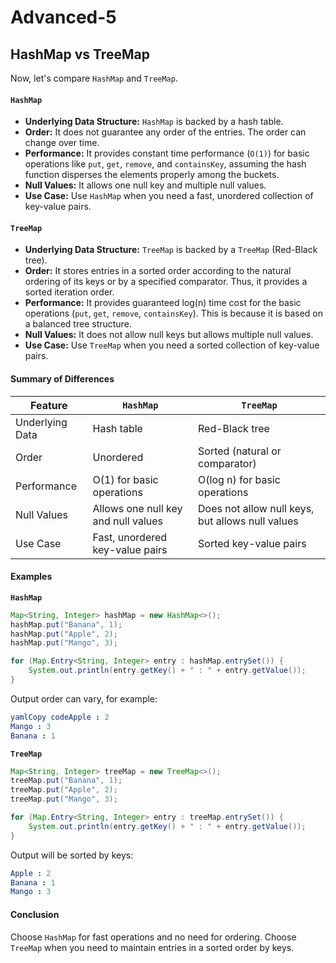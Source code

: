 # Advanced-5

## HashMap vs TreeMap

Now, let's compare `HashMap` and `TreeMap`.

#### `HashMap`

* **Underlying Data Structure:** `HashMap` is backed by a hash table.
* **Order:** It does not guarantee any order of the entries. The order can change over time.
* **Performance:** It provides constant time performance (`O(1)`) for basic operations like `put`, `get`, `remove`, and `containsKey`, assuming the hash function disperses the elements properly among the buckets.
* **Null Values:** It allows one null key and multiple null values.
* **Use Case:** Use `HashMap` when you need a fast, unordered collection of key-value pairs.

#### `TreeMap`

* **Underlying Data Structure:** `TreeMap` is backed by a `TreeMap` (Red-Black tree).
* **Order:** It stores entries in a sorted order according to the natural ordering of its keys or by a specified comparator. Thus, it provides a sorted iteration order.
* **Performance:** It provides guaranteed log(n) time cost for the basic operations (`put`, `get`, `remove`, `containsKey`). This is because it is based on a balanced tree structure.
* **Null Values:** It does not allow null keys but allows multiple null values.
* **Use Case:** Use `TreeMap` when you need a sorted collection of key-value pairs.

#### Summary of Differences

| Feature         | `HashMap`                           | `TreeMap`                                        |
| --------------- | ----------------------------------- | ------------------------------------------------ |
| Underlying Data | Hash table                          | Red-Black tree                                   |
| Order           | Unordered                           | Sorted (natural or comparator)                   |
| Performance     | O(1) for basic operations           | O(log n) for basic operations                    |
| Null Values     | Allows one null key and null values | Does not allow null keys, but allows null values |
| Use Case        | Fast, unordered key-value pairs     | Sorted key-value pairs                           |

#### Examples

**`HashMap`**

```java
Map<String, Integer> hashMap = new HashMap<>();
hashMap.put("Banana", 1);
hashMap.put("Apple", 2);
hashMap.put("Mango", 3);

for (Map.Entry<String, Integer> entry : hashMap.entrySet()) {
    System.out.println(entry.getKey() + " : " + entry.getValue());
}
```

Output order can vary, for example:

```yaml
yamlCopy codeApple : 2
Mango : 3
Banana : 1
```

**`TreeMap`**

```java
Map<String, Integer> treeMap = new TreeMap<>();
treeMap.put("Banana", 1);
treeMap.put("Apple", 2);
treeMap.put("Mango", 3);

for (Map.Entry<String, Integer> entry : treeMap.entrySet()) {
    System.out.println(entry.getKey() + " : " + entry.getValue());
}
```

Output will be sorted by keys:

```yaml
Apple : 2
Banana : 1
Mango : 3
```

#### Conclusion

Choose `HashMap` for fast operations and no need for ordering. Choose `TreeMap` when you need to maintain entries in a sorted order by keys.
